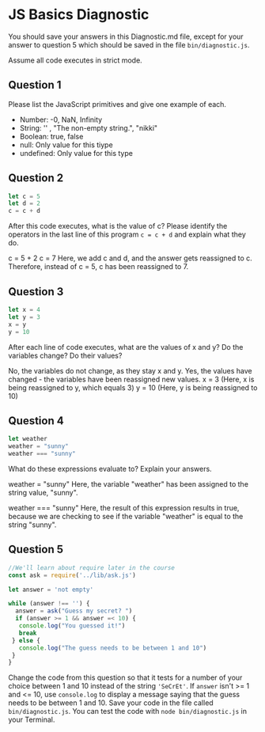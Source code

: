 # JS Basics Diagnostic

You should save your answers in this Diagnostic.md file, except for your answer to
question 5 which should be saved in the file `bin/diagnostic.js`.

Assume all code executes in strict mode.

## Question 1

Please list the JavaScript primitives and give one example of each.

- Number: -0, NaN, Infinity
- String: '' ,  "The non-empty string.", "nikki"
- Boolean: true, false
- null: Only value for this tiype
- undefined: Only value for this type

## Question 2

```js
let c = 5
let d = 2
c = c + d

```

After this code executes, what is the value of c?  Please identify the operators in the last line of this program `c = c + d` and explain what they do.

c = 5 + 2
c = 7
Here, we add c and d, and the answer gets reassigned to c. Therefore, instead of c = 5,
c has been reassigned to 7.

## Question 3

```js
let x = 4
let y = 3
x = y
y = 10
```

After each line of code executes, what are the values of x and y?  Do the variables change?  Do their values?

<!-- solution below -->
No, the variables do not change, as they stay x and y.
Yes, the values have changed - the variables have been reassigned new values.
x = 3 (Here, x is being reassigned to y, which equals 3)
y = 10 (Here, y is being reassigned to 10)

## Question 4

```js
let weather
weather = "sunny"
weather === "sunny"
```

What do these expressions evaluate to?  Explain your answers.

weather = "sunny"
  Here, the variable "weather" has been assigned to the string value, "sunny".

weather === "sunny"
  Here, the result of this expression results in true, because we are checking to see if
  the variable "weather" is equal to the string "sunny".

## Question 5

```js
//We'll learn about require later in the course
const ask = require('../lib/ask.js')

let answer = 'not empty'

while (answer !== '') {
  answer = ask("Guess my secret? ")
  if (answer >= 1 && answer =< 10) {
   console.log("You guessed it!")
   break
 } else {
   console.log("The guess needs to be between 1 and 10")
 }
}
```


Change the code from this question so that it tests for a number of your choice
between 1 and 10 instead of the string `'SeCrEt'`.  If `answer` isn't >= 1 and
<= 10, use `console.log` to display a message saying that the guess needs to
be between 1 and 10.  Save your code in the file called `bin/diagnostic.js`.
You can test the code with `node bin/diagnostic.js` in your Terminal.
